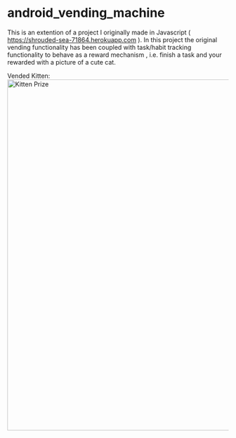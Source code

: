 # android_vending_machine

This is an extention of a project I originally made in Javascript ( https://shrouded-sea-71864.herokuapp.com ). In this project the original vending functionality has been coupled with task/habit tracking functionality to behave as a reward mechanism , i.e. finish a task and your rewarded with a picture of a cute cat.

 <p>
    Vended Kitten:
    <br>
    <img src="https://i.imgur.com/zDXKzN5.png" width="800" title="Kitten Prize">
  </p>
